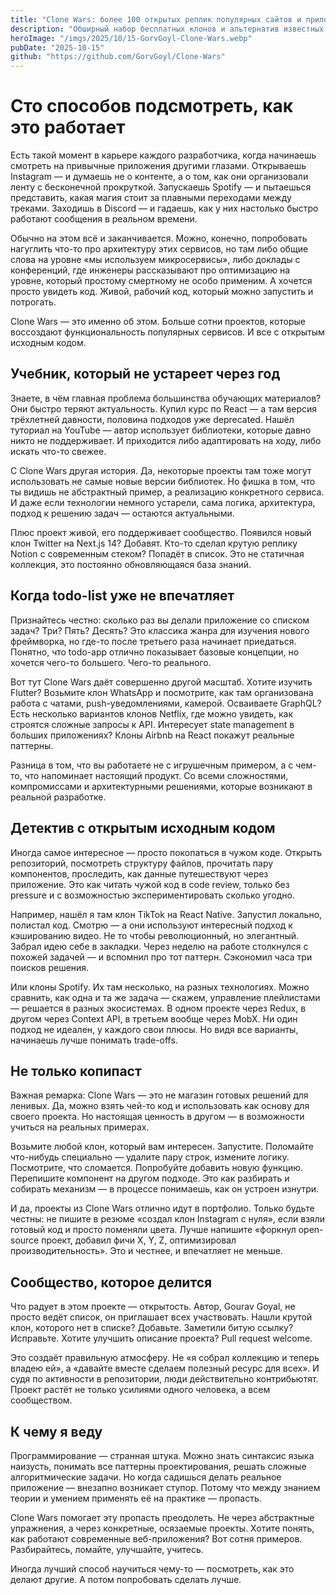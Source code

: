```yaml
---
title: "Clone Wars: более 100 открытых реплик популярных сайтов и приложений"
description: "Обширный набор бесплатных клонов и альтернатив известных сервисов, включая Airbnb, Instagram, Netflix, Spotify и других, с подробными туториалами, демо и описанием."
heroImage: "/imgs/2025/10/15-GorvGoyl-Clone-Wars.webp"
pubDate: "2025-10-15"
github: "https://github.com/GorvGoyl/Clone-Wars"
---
```


<!-- [19, 88] > [0, 75] -->

# Сто способов подсмотреть, как это работает

Есть такой момент в карьере каждого разработчика, когда начинаешь смотреть на привычные приложения другими глазами. Открываешь Instagram — и думаешь не о контенте, а о том, как они организовали ленту с бесконечной прокруткой. Запускаешь Spotify — и пытаешься представить, какая магия стоит за плавными переходами между треками. Заходишь в Discord — и гадаешь, как у них настолько быстро работают сообщения в реальном времени.

Обычно на этом всё и заканчивается. Можно, конечно, попробовать нагуглить что-то про архитектуру этих сервисов, но там либо общие слова на уровне «мы используем микросервисы», либо доклады с конференций, где инженеры рассказывают про оптимизацию на уровне, который простому смертному не особо применим. А хочется просто увидеть код. Живой, рабочий код, который можно запустить и потрогать.

Clone Wars — это именно об этом. Больше сотни проектов, которые воссоздают функциональность популярных сервисов. И все с открытым исходным кодом.

## Учебник, который не устареет через год

Знаете, в чём главная проблема большинства обучающих материалов? Они быстро теряют актуальность. Купил курс по React — а там версия трёхлетней давности, половина подходов уже deprecated. Нашёл туториал на YouTube — автор использует библиотеки, которые давно никто не поддерживает. И приходится либо адаптировать на ходу, либо искать что-то свежее.

С Clone Wars другая история. Да, некоторые проекты там тоже могут использовать не самые новые версии библиотек. Но фишка в том, что ты видишь не абстрактный пример, а реализацию конкретного сервиса. И даже если технологии немного устарели, сама логика, архитектура, подход к решению задач — остаются актуальными.

Плюс проект живой, его поддерживает сообщество. Появился новый клон Twitter на Next.js 14? Добавят. Кто-то сделал крутую реплику Notion с современным стеком? Попадёт в список. Это не статичная коллекция, это постоянно обновляющаяся база знаний.

## Когда todo-list уже не впечатляет

Признайтесь честно: сколько раз вы делали приложение со списком задач? Три? Пять? Десять? Это классика жанра для изучения нового фреймворка, но где-то после третьего раза начинает приедаться. Понятно, что todo-app отлично показывает базовые концепции, но хочется чего-то большего. Чего-то реального.

Вот тут Clone Wars даёт совершенно другой масштаб. Хотите изучить Flutter? Возьмите клон WhatsApp и посмотрите, как там организована работа с чатами, push-уведомлениями, камерой. Осваиваете GraphQL? Есть несколько вариантов клонов Netflix, где можно увидеть, как строятся сложные запросы к API. Интересует state management в больших приложениях? Клоны Airbnb на React покажут реальные паттерны.

Разница в том, что вы работаете не с игрушечным примером, а с чем-то, что напоминает настоящий продукт. Со всеми сложностями, компромиссами и архитектурными решениями, которые возникают в реальной разработке.

## Детектив с открытым исходным кодом

Иногда самое интересное — просто покопаться в чужом коде. Открыть репозиторий, посмотреть структуру файлов, прочитать пару компонентов, проследить, как данные путешествуют через приложение. Это как читать чужой код в code review, только без pressure и с возможностью экспериментировать сколько угодно.

Например, нашёл я там клон TikTok на React Native. Запустил локально, полистал код. Смотрю — а они используют интересный подход к кэшированию видео. Не то чтобы революционный, но элегантный. Забрал идею себе в закладки. Через неделю на работе столкнулся с похожей задачей — и вспомнил про тот паттерн. Сэкономил часа три поисков решения.

Или клоны Spotify. Их там несколько, на разных технологиях. Можно сравнить, как одна и та же задача — скажем, управление плейлистами — решается в разных экосистемах. В одном проекте через Redux, в другом через Context API, в третьем вообще через MobX. Ни один подход не идеален, у каждого свои плюсы. Но видя все варианты, начинаешь лучше понимать trade-offs.

## Не только копипаст

Важная ремарка: Clone Wars — это не магазин готовых решений для ленивых. Да, можно взять чей-то код и использовать как основу для своего проекта. Но настоящая ценность в другом — в возможности учиться на реальных примерах.

Возьмите любой клон, который вам интересен. Запустите. Поломайте что-нибудь специально — удалите пару строк, измените логику. Посмотрите, что сломается. Попробуйте добавить новую функцию. Перепишите компонент на другом подходе. Это как разбирать и собирать механизм — в процессе понимаешь, как он устроен изнутри.

И да, проекты из Clone Wars отлично идут в портфолио. Только будьте честны: не пишите в резюме «создал клон Instagram с нуля», если взяли готовый код и просто поменяли цвета. Лучше напишите «форкнул open-source проект, добавил фичи X, Y, Z, оптимизировал производительность». Это и честнее, и впечатляет не меньше.

## Сообщество, которое делится

Что радует в этом проекте — открытость. Автор, Gourav Goyal, не просто ведёт список, он приглашает всех участвовать. Нашли крутой клон, которого нет в списке? Добавьте. Заметили битую ссылку? Исправьте. Хотите улучшить описание проекта? Pull request welcome.

Это создаёт правильную атмосферу. Не «я собрал коллекцию и теперь владею ей», а «давайте вместе сделаем полезный ресурс для всех». И судя по активности в репозитории, люди действительно контрибьютят. Проект растёт не только усилиями одного человека, а всем сообществом.

## К чему я веду

Программирование — странная штука. Можно знать синтаксис языка наизусть, понимать все паттерны проектирования, решать сложные алгоритмические задачи. Но когда садишься делать реальное приложение — внезапно возникает ступор. Потому что между знанием теории и умением применять её на практике — пропасть.

Clone Wars помогает эту пропасть преодолеть. Не через абстрактные упражнения, а через конкретные, осязаемые проекты. Хотите понять, как работают современные веб-приложения? Вот сотня примеров. Разбирайтесь, ломайте, улучшайте, учитесь.

Иногда лучший способ научиться чему-то — посмотреть, как это делают другие. А потом попробовать сделать лучше.
